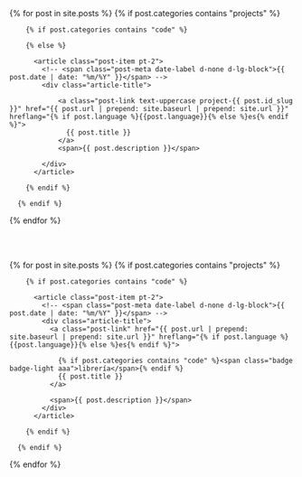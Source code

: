 <div class="container">
  {% for post in site.posts %}
      {% if post.categories contains "projects" %}

        {% if post.categories contains "code" %}

        {% else %}

          <article class="post-item pt-2">
            <!-- <span class="post-meta date-label d-none d-lg-block">{{ post.date | date: "%m/%Y" }}</span> -->
            <div class="article-title">

                <a class="post-link text-uppercase project-{{ post.id_slug }}" href="{{ post.url | prepend: site.baseurl | prepend: site.url }}" hreflang="{% if post.language %}{{post.language}}{% else %}es{% endif %}">
                  {{ post.title }}
                </a>
                <span>{{ post.description }}</span>

            </div>
          </article>

        {% endif %}

      {% endif %}
  {% endfor %}

  <br><br>

  <!-- <h2 class="over-title mt-4">Librerías</h2> -->

  {% for post in site.posts %}
      {% if post.categories contains "projects" %}

        {% if post.categories contains "code" %}

          <article class="post-item pt-2">
            <!-- <span class="post-meta date-label d-none d-lg-block">{{ post.date | date: "%m/%Y" }}</span> -->
            <div class="article-title">
              <a class="post-link" href="{{ post.url | prepend: site.baseurl | prepend: site.url }}" hreflang="{% if post.language %}{{post.language}}{% else %}es{% endif %}">

                {% if post.categories contains "code" %}<span class="badge badge-light aaa">librería</span>{% endif %}
                {{ post.title }}
              </a>

              <span>{{ post.description }}</span>
            </div>
          </article>

        {% endif %}

      {% endif %}
  {% endfor %}



</div>
